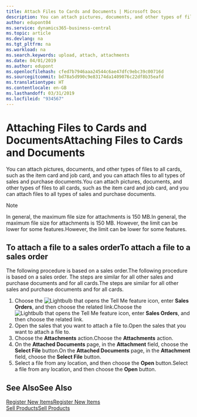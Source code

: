 ```yaml
---
title: Attach Files to Cards and Documents | Microsoft Docs
description: You can attach pictures, documents, and other types of files to all cards and all types of sales and purchase documents.
author: edupont04
ms.service: dynamics365-business-central
ms.topic: article
ms.devlang: na
ms.tgt_pltfrm: na
ms.workload: na
ms.search.keywords: upload, attach, attachments
ms.date: 04/01/2019
ms.author: edupont
ms.openlocfilehash: cfed7b7946aaa24544c6ae47dfc9ebc39c00716d
ms.sourcegitcommit: bd78a5d990c9e83174da1409076c22df8b35eafd
ms.translationtype: HT
ms.contentlocale: en-GB
ms.lasthandoff: 03/31/2019
ms.locfileid: "934567"
---
```

# <a name="attaching-files-to-cards-and-documents"></a><span data-ttu-id="93921-103">Attaching Files to Cards and Documents</span><span class="sxs-lookup"><span data-stu-id="93921-103">Attaching Files to Cards and Documents</span></span>
<span data-ttu-id="93921-104">You can attach pictures, documents, and other types of files to all cards, such as the item card and job card, and you can attach files to all types of sales and purchase documents.</span><span class="sxs-lookup"><span data-stu-id="93921-104">You can attach pictures, documents, and other types of files to all cards, such as the item card and job card, and you can attach files to all types of sales and purchase documents.</span></span>

> [!Note]
> <span data-ttu-id="93921-105">In general, the maximum file size for attachments is 150 MB.</span><span class="sxs-lookup"><span data-stu-id="93921-105">In general, the maximum file size for attachments is 150 MB.</span></span> <span data-ttu-id="93921-106">However, the limit can be lower for some features.</span><span class="sxs-lookup"><span data-stu-id="93921-106">However, the limit can be lower for some features.</span></span> 

## <a name="to-attach-a-file-to-a-sales-order"></a><span data-ttu-id="93921-107">To attach a file to a sales order</span><span class="sxs-lookup"><span data-stu-id="93921-107">To attach a file to a sales order</span></span>
<span data-ttu-id="93921-108">The following procedure is based on a sales order.</span><span class="sxs-lookup"><span data-stu-id="93921-108">The following procedure is based on a sales order.</span></span> <span data-ttu-id="93921-109">The steps are similar for all other sales and purchase documents and for all cards.</span><span class="sxs-lookup"><span data-stu-id="93921-109">The steps are similar for all other sales and purchase documents and for all cards.</span></span>

1. <span data-ttu-id="93921-110">Choose the ![Lightbulb that opens the Tell Me feature](media/ui-search/search_small.png "Tell me what you want to do") icon, enter **Sales Orders**, and then choose the related link.</span><span class="sxs-lookup"><span data-stu-id="93921-110">Choose the ![Lightbulb that opens the Tell Me feature](media/ui-search/search_small.png "Tell me what you want to do") icon, enter **Sales Orders**, and then choose the related link.</span></span>
2. <span data-ttu-id="93921-111">Open the sales that you want to attach a file to.</span><span class="sxs-lookup"><span data-stu-id="93921-111">Open the sales that you want to attach a file to.</span></span>
3. <span data-ttu-id="93921-112">Choose the **Attachments** action.</span><span class="sxs-lookup"><span data-stu-id="93921-112">Choose the **Attachments** action.</span></span>
4. <span data-ttu-id="93921-113">On the **Attached Documents** page, in the **Attachment** field, choose the **Select File** button.</span><span class="sxs-lookup"><span data-stu-id="93921-113">On the **Attached Documents** page, in the **Attachment** field, choose the **Select File** button.</span></span>
5. <span data-ttu-id="93921-114">Select a file from any location, and then choose the **Open** button.</span><span class="sxs-lookup"><span data-stu-id="93921-114">Select a file from any location, and then choose the **Open** button.</span></span>

## <a name="see-also"></a><span data-ttu-id="93921-115">See Also</span><span class="sxs-lookup"><span data-stu-id="93921-115">See Also</span></span>
[<span data-ttu-id="93921-116">Register New Items</span><span class="sxs-lookup"><span data-stu-id="93921-116">Register New Items</span></span>](inventory-how-register-new-items.md)  
[<span data-ttu-id="93921-117">Sell Products</span><span class="sxs-lookup"><span data-stu-id="93921-117">Sell Products</span></span>](sales-how-sell-products.md)
